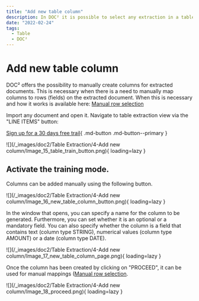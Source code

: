 ```yaml
---
title: "Add new table column"
description: In DOC² it is possible to select any extraction in a table and extract it to a new column
date: "2022-02-24"
tags:
  - Table
  - DOC²
---
```


# Add new table column

DOC² offers the possibility to manually create columns for extracted documents. This is necessary when there is a need to manually map columns to rows (fields) on the extracted document. When this is necessary and how it works is available here: [Manual row selection](/doc2/table-extraction/manual-row-selection/)

Import any document and open it. Navigate to table extraction view via the "LINE ITEMS" button:

[Sign up for a 30 days free trail](https://app.polydocs.io){ .md-button .md-button--primary }

![](/_images/doc2/Table Extraction/4-Add new column/Image_15_table_train_button.png){ loading=lazy }

## Activate the training mode.

Columns can be added manually using the following button.

![](/_images/doc2/Table Extraction/4-Add new column/Image_16_new_table_column_button.png){ loading=lazy }

In the window that opens, you can specify a name for the column to be generated. Furthermore, you can set whether it is an optional or a mandatory field. You can also specify whether the column is a field that contains text (column type STRING), numerical values (column type AMOUNT) or a date (column type DATE).

![](/_images/doc2/Table Extraction/4-Add new column/Image_17_new_table_column_page.png){ loading=lazy }

Once the column has been created by clicking on "PROCEED", it can be used for manual mappings ([](/doc2/doc2app/table-train/training-of-table-extraction/manual-row-selection/)[Manual row selection](/doc2/table-extraction/manual-row-selection/).

![](/_images/doc2/Table Extraction/4-Add new column/Image_18_proceed.png){ loading=lazy }
